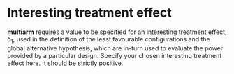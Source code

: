 Interesting treatment effect
============================

**multiarm** requires a value to be specified for an interesting
treatment effect, *δ*<sub>1</sub>, used in the definition of the least
favourable configurations and the global alternative hypothesis, which
are in-turn used to evaluate the power provided by a particular design.
Specify your chosen interesting treatment effect here. It should be
strictly positive.
